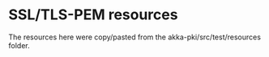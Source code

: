 # SSL/TLS-PEM resources

The resources here were copy/pasted from the akka-pki/src/test/resources folder. 